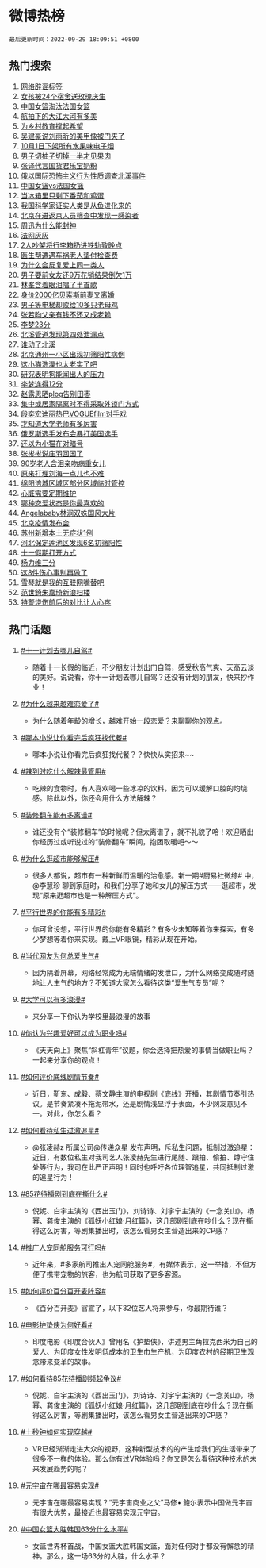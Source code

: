 # 微博热榜

`最后更新时间：2022-09-29 18:09:51 +0800`

## 热门搜索

1. [网络辟谣标签](https://m.weibo.cn/search?containerid=100103type%3D1%26t%3D10%26q%3D%23%E7%BD%91%E7%BB%9C%E8%BE%9F%E8%B0%A3%E6%A0%87%E7%AD%BE%23&stream_entry_id=51&isnewpage=1&extparam=seat%3D1%26cate%3D10103%26pos%3D0%26filter_type%3Drealtimehot%26c_type%3D51%26dgr%3D0%26display_time%3D1664446189%26pre_seqid%3D166444618906003009236&luicode=10000011&lfid=106003type%253D25%2526t%253D3%2526disable_hot%253D1%2526filter_type%253Drealtimehot)
1. [女孩被24个宿舍送玫瑰庆生](https://m.weibo.cn/search?containerid=100103type%3D1%26t%3D10%26q%3D%23%E5%A5%B3%E5%AD%A9%E8%A2%AB24%E4%B8%AA%E5%AE%BF%E8%88%8D%E9%80%81%E7%8E%AB%E7%91%B0%E5%BA%86%E7%94%9F%23&stream_entry_id=31&isnewpage=1&extparam=seat%3D1%26cate%3D0%26flag%3D2%26band_rank%3D1%26dgr%3D0%26lcate%3D5001%26pos%3D0%26q%3D%2523%25E5%25A5%25B3%25E5%25AD%25A9%25E8%25A2%25AB24%25E4%25B8%25AA%25E5%25AE%25BF%25E8%2588%258D%25E9%2580%2581%25E7%258E%25AB%25E7%2591%25B0%25E5%25BA%2586%25E7%2594%259F%2523%26filter_type%3Drealtimehot%26c_type%3D31%26realpos%3D1%26display_time%3D1664446189%26pre_seqid%3D166444618906003009236&luicode=10000011&lfid=106003type%253D25%2526t%253D3%2526disable_hot%253D1%2526filter_type%253Drealtimehot)
1. [中国女篮淘汰法国女篮](https://m.weibo.cn/search?containerid=100103type%3D1%26t%3D10%26q%3D%23%E4%B8%AD%E5%9B%BD%E5%A5%B3%E7%AF%AE%E6%B7%98%E6%B1%B0%E6%B3%95%E5%9B%BD%E5%A5%B3%E7%AF%AE%23&stream_entry_id=31&isnewpage=1&extparam=seat%3D1%26cate%3D0%26flag%3D1%26band_rank%3D2%26dgr%3D0%26lcate%3D5001%26pos%3D1%26q%3D%2523%25E4%25B8%25AD%25E5%259B%25BD%25E5%25A5%25B3%25E7%25AF%25AE%25E6%25B7%2598%25E6%25B1%25B0%25E6%25B3%2595%25E5%259B%25BD%25E5%25A5%25B3%25E7%25AF%25AE%2523%26filter_type%3Drealtimehot%26c_type%3D31%26realpos%3D2%26display_time%3D1664446189%26pre_seqid%3D166444618906003009236&luicode=10000011&lfid=106003type%253D25%2526t%253D3%2526disable_hot%253D1%2526filter_type%253Drealtimehot)
1. [航拍下的大江大河有多美](https://m.weibo.cn/search?containerid=100103type%3D1%26t%3D10%26q%3D%23%E8%88%AA%E6%8B%8D%E4%B8%8B%E7%9A%84%E5%A4%A7%E6%B1%9F%E5%A4%A7%E6%B2%B3%E6%9C%89%E5%A4%9A%E7%BE%8E%23&stream_entry_id=31&isnewpage=1&extparam=seat%3D1%26cate%3D0%26flag%3D0%26band_rank%3D3%26dgr%3D0%26lcate%3D5001%26pos%3D2%26q%3D%2523%25E8%2588%25AA%25E6%258B%258D%25E4%25B8%258B%25E7%259A%2584%25E5%25A4%25A7%25E6%25B1%259F%25E5%25A4%25A7%25E6%25B2%25B3%25E6%259C%2589%25E5%25A4%259A%25E7%25BE%258E%2523%26filter_type%3Drealtimehot%26c_type%3D31%26realpos%3D3%26display_time%3D1664446189%26pre_seqid%3D166444618906003009236&luicode=10000011&lfid=106003type%253D25%2526t%253D3%2526disable_hot%253D1%2526filter_type%253Drealtimehot)
1. [为乡村教育撑起希望](https://m.weibo.cn/search?containerid=100103type%3D1%26t%3D10%26q%3D%23%E4%B8%BA%E4%B9%A1%E6%9D%91%E6%95%99%E8%82%B2%E6%92%91%E8%B5%B7%E5%B8%8C%E6%9C%9B%23&stream_entry_id=31&isnewpage=1&extparam=seat%3D1%26cate%3D0%26band_rank%3D4%26topic_ad%3D6%26dgr%3D0%26lcate%3D5001%26adid%3D167316%26pos%3D3%26q%3D%2523%25E4%25B8%25BA%25E4%25B9%25A1%25E6%259D%2591%25E6%2595%2599%25E8%2582%25B2%25E6%2592%2591%25E8%25B5%25B7%25E5%25B8%258C%25E6%259C%259B%2523%26filter_type%3Drealtimehot%26c_type%3D31%26display_time%3D1664446189%26pre_seqid%3D166444618906003009236&luicode=10000011&lfid=106003type%253D25%2526t%253D3%2526disable_hot%253D1%2526filter_type%253Drealtimehot)
1. [吴建豪说刘雨昕的美甲像被门夹了](https://m.weibo.cn/search?containerid=100103type%3D1%26t%3D10%26q%3D%23%E5%90%B4%E5%BB%BA%E8%B1%AA%E8%AF%B4%E5%88%98%E9%9B%A8%E6%98%95%E7%9A%84%E7%BE%8E%E7%94%B2%E5%83%8F%E8%A2%AB%E9%97%A8%E5%A4%B9%E4%BA%86%23&stream_entry_id=31&isnewpage=1&extparam=seat%3D1%26cate%3D0%26flag%3D1%26band_rank%3D4%26dgr%3D0%26lcate%3D5001%26pos%3D4%26q%3D%2523%25E5%2590%25B4%25E5%25BB%25BA%25E8%25B1%25AA%25E8%25AF%25B4%25E5%2588%2598%25E9%259B%25A8%25E6%2598%2595%25E7%259A%2584%25E7%25BE%258E%25E7%2594%25B2%25E5%2583%258F%25E8%25A2%25AB%25E9%2597%25A8%25E5%25A4%25B9%25E4%25BA%2586%2523%26filter_type%3Drealtimehot%26c_type%3D31%26realpos%3D4%26display_time%3D1664446189%26pre_seqid%3D166444618906003009236&luicode=10000011&lfid=106003type%253D25%2526t%253D3%2526disable_hot%253D1%2526filter_type%253Drealtimehot)
1. [10月1日下架所有水果味电子烟](https://m.weibo.cn/search?containerid=100103type%3D1%26t%3D10%26q%3D%2310%E6%9C%881%E6%97%A5%E4%B8%8B%E6%9E%B6%E6%89%80%E6%9C%89%E6%B0%B4%E6%9E%9C%E5%91%B3%E7%94%B5%E5%AD%90%E7%83%9F%23&stream_entry_id=31&isnewpage=1&extparam=seat%3D1%26cate%3D0%26flag%3D2%26band_rank%3D5%26dgr%3D0%26lcate%3D5001%26pos%3D5%26q%3D%252310%25E6%259C%25881%25E6%2597%25A5%25E4%25B8%258B%25E6%259E%25B6%25E6%2589%2580%25E6%259C%2589%25E6%25B0%25B4%25E6%259E%259C%25E5%2591%25B3%25E7%2594%25B5%25E5%25AD%2590%25E7%2583%259F%2523%26filter_type%3Drealtimehot%26c_type%3D31%26realpos%3D5%26display_time%3D1664446189%26pre_seqid%3D166444618906003009236&luicode=10000011&lfid=106003type%253D25%2526t%253D3%2526disable_hot%253D1%2526filter_type%253Drealtimehot)
1. [男子切柚子切掉一半才见果肉](https://m.weibo.cn/search?containerid=100103type%3D1%26t%3D10%26q%3D%23%E7%94%B7%E5%AD%90%E5%88%87%E6%9F%9A%E5%AD%90%E5%88%87%E6%8E%89%E4%B8%80%E5%8D%8A%E6%89%8D%E8%A7%81%E6%9E%9C%E8%82%89%23&stream_entry_id=31&isnewpage=1&extparam=seat%3D1%26cate%3D0%26flag%3D1%26band_rank%3D6%26dgr%3D0%26lcate%3D5001%26pos%3D6%26q%3D%2523%25E7%2594%25B7%25E5%25AD%2590%25E5%2588%2587%25E6%259F%259A%25E5%25AD%2590%25E5%2588%2587%25E6%258E%2589%25E4%25B8%2580%25E5%258D%258A%25E6%2589%258D%25E8%25A7%2581%25E6%259E%259C%25E8%2582%2589%2523%26filter_type%3Drealtimehot%26c_type%3D31%26realpos%3D6%26display_time%3D1664446189%26pre_seqid%3D166444618906003009236&luicode=10000011&lfid=106003type%253D25%2526t%253D3%2526disable_hot%253D1%2526filter_type%253Drealtimehot)
1. [张译代言国货君乐宝奶粉](https://m.weibo.cn/search?containerid=100103type%3D1%26t%3D10%26q%3D%23%E5%BC%A0%E8%AF%91%E4%BB%A3%E8%A8%80%E5%9B%BD%E8%B4%A7%E5%90%9B%E4%B9%90%E5%AE%9D%E5%A5%B6%E7%B2%89%23&stream_entry_id=31&isnewpage=1&extparam=seat%3D1%26cate%3D0%26band_rank%3D7%26topic_ad%3D1%26dgr%3D0%26lcate%3D5001%26adid%3D166725%26pos%3D7%26q%3D%2523%25E5%25BC%25A0%25E8%25AF%2591%25E4%25BB%25A3%25E8%25A8%2580%25E5%259B%25BD%25E8%25B4%25A7%25E5%2590%259B%25E4%25B9%2590%25E5%25AE%259D%25E5%25A5%25B6%25E7%25B2%2589%2523%26filter_type%3Drealtimehot%26c_type%3D31%26display_time%3D1664446189%26pre_seqid%3D166444618906003009236&luicode=10000011&lfid=106003type%253D25%2526t%253D3%2526disable_hot%253D1%2526filter_type%253Drealtimehot)
1. [俄以国际恐怖主义行为性质调查北溪事件](https://m.weibo.cn/search?containerid=100103type%3D1%26t%3D10%26q%3D%23%E4%BF%84%E4%BB%A5%E5%9B%BD%E9%99%85%E6%81%90%E6%80%96%E4%B8%BB%E4%B9%89%E8%A1%8C%E4%B8%BA%E6%80%A7%E8%B4%A8%E8%B0%83%E6%9F%A5%E5%8C%97%E6%BA%AA%E4%BA%8B%E4%BB%B6%23&stream_entry_id=31&isnewpage=1&extparam=seat%3D1%26cate%3D0%26flag%3D1%26band_rank%3D7%26dgr%3D0%26lcate%3D5001%26pos%3D8%26q%3D%2523%25E4%25BF%2584%25E4%25BB%25A5%25E5%259B%25BD%25E9%2599%2585%25E6%2581%2590%25E6%2580%2596%25E4%25B8%25BB%25E4%25B9%2589%25E8%25A1%258C%25E4%25B8%25BA%25E6%2580%25A7%25E8%25B4%25A8%25E8%25B0%2583%25E6%259F%25A5%25E5%258C%2597%25E6%25BA%25AA%25E4%25BA%258B%25E4%25BB%25B6%2523%26filter_type%3Drealtimehot%26c_type%3D31%26realpos%3D7%26display_time%3D1664446189%26pre_seqid%3D166444618906003009236&luicode=10000011&lfid=106003type%253D25%2526t%253D3%2526disable_hot%253D1%2526filter_type%253Drealtimehot)
1. [中国女篮vs法国女篮](https://m.weibo.cn/search?containerid=100103type%3D1%26t%3D10%26q%3D%23%E4%B8%AD%E5%9B%BD%E5%A5%B3%E7%AF%AEvs%E6%B3%95%E5%9B%BD%E5%A5%B3%E7%AF%AE%23&stream_entry_id=31&isnewpage=1&extparam=seat%3D1%26cate%3D0%26flag%3D0%26band_rank%3D8%26dgr%3D0%26lcate%3D5001%26pos%3D9%26q%3D%2523%25E4%25B8%25AD%25E5%259B%25BD%25E5%25A5%25B3%25E7%25AF%25AEvs%25E6%25B3%2595%25E5%259B%25BD%25E5%25A5%25B3%25E7%25AF%25AE%2523%26filter_type%3Drealtimehot%26c_type%3D31%26realpos%3D8%26display_time%3D1664446189%26pre_seqid%3D166444618906003009236&luicode=10000011&lfid=106003type%253D25%2526t%253D3%2526disable_hot%253D1%2526filter_type%253Drealtimehot)
1. [当冰箱里只剩下番茄和鸡蛋](https://m.weibo.cn/search?containerid=100103type%3D1%26t%3D10%26q%3D%23%E5%BD%93%E5%86%B0%E7%AE%B1%E9%87%8C%E5%8F%AA%E5%89%A9%E4%B8%8B%E7%95%AA%E8%8C%84%E5%92%8C%E9%B8%A1%E8%9B%8B%23&stream_entry_id=31&isnewpage=1&extparam=seat%3D1%26cate%3D0%26flag%3D1%26band_rank%3D9%26dgr%3D0%26lcate%3D5001%26pos%3D10%26q%3D%2523%25E5%25BD%2593%25E5%2586%25B0%25E7%25AE%25B1%25E9%2587%258C%25E5%258F%25AA%25E5%2589%25A9%25E4%25B8%258B%25E7%2595%25AA%25E8%258C%2584%25E5%2592%258C%25E9%25B8%25A1%25E8%259B%258B%2523%26filter_type%3Drealtimehot%26c_type%3D31%26realpos%3D9%26display_time%3D1664446189%26pre_seqid%3D166444618906003009236&luicode=10000011&lfid=106003type%253D25%2526t%253D3%2526disable_hot%253D1%2526filter_type%253Drealtimehot)
1. [我国科学家证实人类是从鱼进化来的](https://m.weibo.cn/search?containerid=100103type%3D1%26t%3D10%26q%3D%23%E6%88%91%E5%9B%BD%E7%A7%91%E5%AD%A6%E5%AE%B6%E8%AF%81%E5%AE%9E%E4%BA%BA%E7%B1%BB%E6%98%AF%E4%BB%8E%E9%B1%BC%E8%BF%9B%E5%8C%96%E6%9D%A5%E7%9A%84%23&stream_entry_id=31&isnewpage=1&extparam=seat%3D1%26cate%3D0%26flag%3D16%26band_rank%3D10%26dgr%3D0%26lcate%3D5001%26pos%3D11%26q%3D%2523%25E6%2588%2591%25E5%259B%25BD%25E7%25A7%2591%25E5%25AD%25A6%25E5%25AE%25B6%25E8%25AF%2581%25E5%25AE%259E%25E4%25BA%25BA%25E7%25B1%25BB%25E6%2598%25AF%25E4%25BB%258E%25E9%25B1%25BC%25E8%25BF%259B%25E5%258C%2596%25E6%259D%25A5%25E7%259A%2584%2523%26filter_type%3Drealtimehot%26c_type%3D31%26realpos%3D10%26display_time%3D1664446189%26pre_seqid%3D166444618906003009236&luicode=10000011&lfid=106003type%253D25%2526t%253D3%2526disable_hot%253D1%2526filter_type%253Drealtimehot)
1. [北京在进返京人员筛查中发现一感染者](https://m.weibo.cn/search?containerid=100103type%3D1%26t%3D10%26q%3D%23%E5%8C%97%E4%BA%AC%E5%9C%A8%E8%BF%9B%E8%BF%94%E4%BA%AC%E4%BA%BA%E5%91%98%E7%AD%9B%E6%9F%A5%E4%B8%AD%E5%8F%91%E7%8E%B0%E4%B8%80%E6%84%9F%E6%9F%93%E8%80%85%23&stream_entry_id=31&isnewpage=1&extparam=seat%3D1%26cate%3D0%26flag%3D1%26band_rank%3D11%26dgr%3D0%26lcate%3D5001%26pos%3D12%26q%3D%2523%25E5%258C%2597%25E4%25BA%25AC%25E5%259C%25A8%25E8%25BF%259B%25E8%25BF%2594%25E4%25BA%25AC%25E4%25BA%25BA%25E5%2591%2598%25E7%25AD%259B%25E6%259F%25A5%25E4%25B8%25AD%25E5%258F%2591%25E7%258E%25B0%25E4%25B8%2580%25E6%2584%259F%25E6%259F%2593%25E8%2580%2585%2523%26filter_type%3Drealtimehot%26c_type%3D31%26realpos%3D11%26display_time%3D1664446189%26pre_seqid%3D166444618906003009236&luicode=10000011&lfid=106003type%253D25%2526t%253D3%2526disable_hot%253D1%2526filter_type%253Drealtimehot)
1. [周迅为什么能封神](https://m.weibo.cn/search?containerid=100103type%3D1%26t%3D10%26q%3D%23%E5%91%A8%E8%BF%85%E4%B8%BA%E4%BB%80%E4%B9%88%E8%83%BD%E5%B0%81%E7%A5%9E%23&stream_entry_id=31&isnewpage=1&extparam=seat%3D1%26cate%3D0%26flag%3D0%26band_rank%3D12%26dgr%3D0%26lcate%3D5001%26pos%3D13%26q%3D%2523%25E5%2591%25A8%25E8%25BF%2585%25E4%25B8%25BA%25E4%25BB%2580%25E4%25B9%2588%25E8%2583%25BD%25E5%25B0%2581%25E7%25A5%259E%2523%26filter_type%3Drealtimehot%26c_type%3D31%26realpos%3D12%26display_time%3D1664446189%26pre_seqid%3D166444618906003009236&luicode=10000011&lfid=106003type%253D25%2526t%253D3%2526disable_hot%253D1%2526filter_type%253Drealtimehot)
1. [法网灰灰](https://m.weibo.cn/search?containerid=100103type%3D1%26t%3D10%26q%3D%23%E6%B3%95%E7%BD%91%E7%81%B0%E7%81%B0%23&stream_entry_id=31&isnewpage=1&extparam=seat%3D1%26cate%3D0%26flag%3D1%26band_rank%3D13%26dgr%3D0%26lcate%3D5001%26pos%3D14%26q%3D%2523%25E6%25B3%2595%25E7%25BD%2591%25E7%2581%25B0%25E7%2581%25B0%2523%26filter_type%3Drealtimehot%26c_type%3D31%26realpos%3D13%26display_time%3D1664446189%26pre_seqid%3D166444618906003009236&luicode=10000011&lfid=106003type%253D25%2526t%253D3%2526disable_hot%253D1%2526filter_type%253Drealtimehot)
1. [2人吵架将行李箱扔进铁轨致晚点](https://m.weibo.cn/search?containerid=100103type%3D1%26t%3D10%26q%3D%232%E4%BA%BA%E5%90%B5%E6%9E%B6%E5%B0%86%E8%A1%8C%E6%9D%8E%E7%AE%B1%E6%89%94%E8%BF%9B%E9%93%81%E8%BD%A8%E8%87%B4%E6%99%9A%E7%82%B9%23&stream_entry_id=31&isnewpage=1&extparam=seat%3D1%26cate%3D0%26flag%3D1%26band_rank%3D14%26dgr%3D0%26lcate%3D5001%26pos%3D15%26q%3D%25232%25E4%25BA%25BA%25E5%2590%25B5%25E6%259E%25B6%25E5%25B0%2586%25E8%25A1%258C%25E6%259D%258E%25E7%25AE%25B1%25E6%2589%2594%25E8%25BF%259B%25E9%2593%2581%25E8%25BD%25A8%25E8%2587%25B4%25E6%2599%259A%25E7%2582%25B9%2523%26filter_type%3Drealtimehot%26c_type%3D31%26realpos%3D14%26display_time%3D1664446189%26pre_seqid%3D166444618906003009236&luicode=10000011&lfid=106003type%253D25%2526t%253D3%2526disable_hot%253D1%2526filter_type%253Drealtimehot)
1. [医生帮遭遇车祸老人垫付检查费](https://m.weibo.cn/search?containerid=100103type%3D1%26t%3D10%26q%3D%23%E5%8C%BB%E7%94%9F%E5%B8%AE%E9%81%AD%E9%81%87%E8%BD%A6%E7%A5%B8%E8%80%81%E4%BA%BA%E5%9E%AB%E4%BB%98%E6%A3%80%E6%9F%A5%E8%B4%B9%23&stream_entry_id=31&isnewpage=1&extparam=seat%3D1%26cate%3D0%26flag%3D0%26band_rank%3D15%26dgr%3D0%26lcate%3D5001%26adid%3D167449%26pos%3D16%26q%3D%2523%25E5%258C%25BB%25E7%2594%259F%25E5%25B8%25AE%25E9%2581%25AD%25E9%2581%2587%25E8%25BD%25A6%25E7%25A5%25B8%25E8%2580%2581%25E4%25BA%25BA%25E5%259E%25AB%25E4%25BB%2598%25E6%25A3%2580%25E6%259F%25A5%25E8%25B4%25B9%2523%26filter_type%3Drealtimehot%26c_type%3D31%26realpos%3D15%26display_time%3D1664446189%26pre_seqid%3D166444618906003009236&luicode=10000011&lfid=106003type%253D25%2526t%253D3%2526disable_hot%253D1%2526filter_type%253Drealtimehot)
1. [为什么会反复爱上同一类人](https://m.weibo.cn/search?containerid=100103type%3D1%26t%3D10%26q%3D%23%E4%B8%BA%E4%BB%80%E4%B9%88%E4%BC%9A%E5%8F%8D%E5%A4%8D%E7%88%B1%E4%B8%8A%E5%90%8C%E4%B8%80%E7%B1%BB%E4%BA%BA%23&stream_entry_id=31&isnewpage=1&extparam=seat%3D1%26cate%3D0%26flag%3D1%26band_rank%3D16%26dgr%3D0%26lcate%3D5001%26pos%3D17%26q%3D%2523%25E4%25B8%25BA%25E4%25BB%2580%25E4%25B9%2588%25E4%25BC%259A%25E5%258F%258D%25E5%25A4%258D%25E7%2588%25B1%25E4%25B8%258A%25E5%2590%258C%25E4%25B8%2580%25E7%25B1%25BB%25E4%25BA%25BA%2523%26filter_type%3Drealtimehot%26c_type%3D31%26realpos%3D16%26display_time%3D1664446189%26pre_seqid%3D166444618906003009236&luicode=10000011&lfid=106003type%253D25%2526t%253D3%2526disable_hot%253D1%2526filter_type%253Drealtimehot)
1. [男子要前女友还9万花销结果倒欠1万](https://m.weibo.cn/search?containerid=100103type%3D1%26t%3D10%26q%3D%23%E7%94%B7%E5%AD%90%E8%A6%81%E5%89%8D%E5%A5%B3%E5%8F%8B%E8%BF%989%E4%B8%87%E8%8A%B1%E9%94%80%E7%BB%93%E6%9E%9C%E5%80%92%E6%AC%A01%E4%B8%87%23&stream_entry_id=31&isnewpage=1&extparam=seat%3D1%26cate%3D0%26flag%3D0%26band_rank%3D17%26dgr%3D0%26lcate%3D5001%26pos%3D18%26q%3D%2523%25E7%2594%25B7%25E5%25AD%2590%25E8%25A6%2581%25E5%2589%258D%25E5%25A5%25B3%25E5%258F%258B%25E8%25BF%25989%25E4%25B8%2587%25E8%258A%25B1%25E9%2594%2580%25E7%25BB%2593%25E6%259E%259C%25E5%2580%2592%25E6%25AC%25A01%25E4%25B8%2587%2523%26filter_type%3Drealtimehot%26c_type%3D31%26realpos%3D17%26display_time%3D1664446189%26pre_seqid%3D166444618906003009236&luicode=10000011&lfid=106003type%253D25%2526t%253D3%2526disable_hot%253D1%2526filter_type%253Drealtimehot)
1. [林峯含着眼泪唱了半首歌](https://m.weibo.cn/search?containerid=100103type%3D1%26t%3D10%26q%3D%23%E6%9E%97%E5%B3%AF%E5%90%AB%E7%9D%80%E7%9C%BC%E6%B3%AA%E5%94%B1%E4%BA%86%E5%8D%8A%E9%A6%96%E6%AD%8C%23&stream_entry_id=31&isnewpage=1&extparam=seat%3D1%26cate%3D0%26flag%3D0%26band_rank%3D18%26dgr%3D0%26lcate%3D5001%26pos%3D19%26q%3D%2523%25E6%259E%2597%25E5%25B3%25AF%25E5%2590%25AB%25E7%259D%2580%25E7%259C%25BC%25E6%25B3%25AA%25E5%2594%25B1%25E4%25BA%2586%25E5%258D%258A%25E9%25A6%2596%25E6%25AD%258C%2523%26filter_type%3Drealtimehot%26c_type%3D31%26realpos%3D18%26display_time%3D1664446189%26pre_seqid%3D166444618906003009236&luicode=10000011&lfid=106003type%253D25%2526t%253D3%2526disable_hot%253D1%2526filter_type%253Drealtimehot)
1. [身价2000亿贝索斯前妻又离婚](https://m.weibo.cn/search?containerid=100103type%3D1%26t%3D10%26q%3D%23%E8%BA%AB%E4%BB%B72000%E4%BA%BF%E8%B4%9D%E7%B4%A2%E6%96%AF%E5%89%8D%E5%A6%BB%E5%8F%88%E7%A6%BB%E5%A9%9A%23&stream_entry_id=31&isnewpage=1&extparam=seat%3D1%26cate%3D0%26flag%3D0%26band_rank%3D19%26dgr%3D0%26lcate%3D5001%26pos%3D20%26q%3D%2523%25E8%25BA%25AB%25E4%25BB%25B72000%25E4%25BA%25BF%25E8%25B4%259D%25E7%25B4%25A2%25E6%2596%25AF%25E5%2589%258D%25E5%25A6%25BB%25E5%258F%2588%25E7%25A6%25BB%25E5%25A9%259A%2523%26filter_type%3Drealtimehot%26c_type%3D31%26realpos%3D19%26display_time%3D1664446189%26pre_seqid%3D166444618906003009236&luicode=10000011&lfid=106003type%253D25%2526t%253D3%2526disable_hot%253D1%2526filter_type%253Drealtimehot)
1. [男子等电梯却败给10多只老母鸡](https://m.weibo.cn/search?containerid=100103type%3D1%26t%3D10%26q%3D%23%E7%94%B7%E5%AD%90%E7%AD%89%E7%94%B5%E6%A2%AF%E5%8D%B4%E8%B4%A5%E7%BB%9910%E5%A4%9A%E5%8F%AA%E8%80%81%E6%AF%8D%E9%B8%A1%23&stream_entry_id=31&isnewpage=1&extparam=seat%3D1%26cate%3D0%26flag%3D1%26band_rank%3D20%26dgr%3D0%26lcate%3D5001%26pos%3D21%26q%3D%2523%25E7%2594%25B7%25E5%25AD%2590%25E7%25AD%2589%25E7%2594%25B5%25E6%25A2%25AF%25E5%258D%25B4%25E8%25B4%25A5%25E7%25BB%259910%25E5%25A4%259A%25E5%258F%25AA%25E8%2580%2581%25E6%25AF%258D%25E9%25B8%25A1%2523%26filter_type%3Drealtimehot%26c_type%3D31%26realpos%3D20%26display_time%3D1664446189%26pre_seqid%3D166444618906003009236&luicode=10000011&lfid=106003type%253D25%2526t%253D3%2526disable_hot%253D1%2526filter_type%253Drealtimehot)
1. [张若昀父亲有钱不还又成老赖](https://m.weibo.cn/search?containerid=100103type%3D1%26t%3D10%26q%3D%23%E5%BC%A0%E8%8B%A5%E6%98%80%E7%88%B6%E4%BA%B2%E6%9C%89%E9%92%B1%E4%B8%8D%E8%BF%98%E5%8F%88%E6%88%90%E8%80%81%E8%B5%96%23&stream_entry_id=31&isnewpage=1&extparam=seat%3D1%26cate%3D0%26flag%3D1%26band_rank%3D21%26dgr%3D0%26lcate%3D5001%26pos%3D22%26q%3D%2523%25E5%25BC%25A0%25E8%258B%25A5%25E6%2598%2580%25E7%2588%25B6%25E4%25BA%25B2%25E6%259C%2589%25E9%2592%25B1%25E4%25B8%258D%25E8%25BF%2598%25E5%258F%2588%25E6%2588%2590%25E8%2580%2581%25E8%25B5%2596%2523%26filter_type%3Drealtimehot%26c_type%3D31%26realpos%3D21%26display_time%3D1664446189%26pre_seqid%3D166444618906003009236&luicode=10000011&lfid=106003type%253D25%2526t%253D3%2526disable_hot%253D1%2526filter_type%253Drealtimehot)
1. [李梦23分](https://m.weibo.cn/search?containerid=100103type%3D1%26t%3D10%26q%3D%23%E6%9D%8E%E6%A2%A623%E5%88%86%23&stream_entry_id=31&isnewpage=1&extparam=seat%3D1%26cate%3D0%26flag%3D1%26band_rank%3D22%26dgr%3D0%26lcate%3D5001%26pos%3D23%26q%3D%2523%25E6%259D%258E%25E6%25A2%25A623%25E5%2588%2586%2523%26filter_type%3Drealtimehot%26c_type%3D31%26realpos%3D22%26display_time%3D1664446189%26pre_seqid%3D166444618906003009236&luicode=10000011&lfid=106003type%253D25%2526t%253D3%2526disable_hot%253D1%2526filter_type%253Drealtimehot)
1. [北溪管道发现第四处泄漏点](https://m.weibo.cn/search?containerid=100103type%3D1%26t%3D10%26q%3D%23%E5%8C%97%E6%BA%AA%E7%AE%A1%E9%81%93%E5%8F%91%E7%8E%B0%E7%AC%AC%E5%9B%9B%E5%A4%84%E6%B3%84%E6%BC%8F%E7%82%B9%23&stream_entry_id=31&isnewpage=1&extparam=seat%3D1%26cate%3D0%26flag%3D0%26band_rank%3D23%26dgr%3D0%26lcate%3D5001%26pos%3D24%26q%3D%2523%25E5%258C%2597%25E6%25BA%25AA%25E7%25AE%25A1%25E9%2581%2593%25E5%258F%2591%25E7%258E%25B0%25E7%25AC%25AC%25E5%259B%259B%25E5%25A4%2584%25E6%25B3%2584%25E6%25BC%258F%25E7%2582%25B9%2523%26filter_type%3Drealtimehot%26c_type%3D31%26realpos%3D23%26display_time%3D1664446189%26pre_seqid%3D166444618906003009236&luicode=10000011&lfid=106003type%253D25%2526t%253D3%2526disable_hot%253D1%2526filter_type%253Drealtimehot)
1. [谁动了北溪](https://m.weibo.cn/search?containerid=100103type%3D1%26t%3D10%26q%3D%23%E8%B0%81%E5%8A%A8%E4%BA%86%E5%8C%97%E6%BA%AA%23&stream_entry_id=31&isnewpage=1&extparam=seat%3D1%26cate%3D0%26flag%3D0%26band_rank%3D24%26dgr%3D0%26lcate%3D5001%26pos%3D25%26q%3D%2523%25E8%25B0%2581%25E5%258A%25A8%25E4%25BA%2586%25E5%258C%2597%25E6%25BA%25AA%2523%26filter_type%3Drealtimehot%26c_type%3D31%26realpos%3D24%26display_time%3D1664446189%26pre_seqid%3D166444618906003009236&luicode=10000011&lfid=106003type%253D25%2526t%253D3%2526disable_hot%253D1%2526filter_type%253Drealtimehot)
1. [北京通州一小区出现初筛阳性病例](https://m.weibo.cn/search?containerid=100103type%3D1%26t%3D10%26q%3D%23%E5%8C%97%E4%BA%AC%E9%80%9A%E5%B7%9E%E4%B8%80%E5%B0%8F%E5%8C%BA%E5%87%BA%E7%8E%B0%E5%88%9D%E7%AD%9B%E9%98%B3%E6%80%A7%E7%97%85%E4%BE%8B%23&stream_entry_id=31&isnewpage=1&extparam=seat%3D1%26cate%3D0%26flag%3D0%26band_rank%3D25%26dgr%3D0%26lcate%3D5001%26pos%3D26%26q%3D%2523%25E5%258C%2597%25E4%25BA%25AC%25E9%2580%259A%25E5%25B7%259E%25E4%25B8%2580%25E5%25B0%258F%25E5%258C%25BA%25E5%2587%25BA%25E7%258E%25B0%25E5%2588%259D%25E7%25AD%259B%25E9%2598%25B3%25E6%2580%25A7%25E7%2597%2585%25E4%25BE%258B%2523%26filter_type%3Drealtimehot%26c_type%3D31%26realpos%3D25%26display_time%3D1664446189%26pre_seqid%3D166444618906003009236&luicode=10000011&lfid=106003type%253D25%2526t%253D3%2526disable_hot%253D1%2526filter_type%253Drealtimehot)
1. [这小猫洗澡也太老实了吧](https://m.weibo.cn/search?containerid=100103type%3D1%26t%3D10%26q%3D%23%E8%BF%99%E5%B0%8F%E7%8C%AB%E6%B4%97%E6%BE%A1%E4%B9%9F%E5%A4%AA%E8%80%81%E5%AE%9E%E4%BA%86%E5%90%A7%23&stream_entry_id=31&isnewpage=1&extparam=seat%3D1%26cate%3D0%26flag%3D1%26band_rank%3D26%26dgr%3D0%26lcate%3D5001%26pos%3D27%26q%3D%2523%25E8%25BF%2599%25E5%25B0%258F%25E7%258C%25AB%25E6%25B4%2597%25E6%25BE%25A1%25E4%25B9%259F%25E5%25A4%25AA%25E8%2580%2581%25E5%25AE%259E%25E4%25BA%2586%25E5%2590%25A7%2523%26filter_type%3Drealtimehot%26c_type%3D31%26realpos%3D26%26display_time%3D1664446189%26pre_seqid%3D166444618906003009236&luicode=10000011&lfid=106003type%253D25%2526t%253D3%2526disable_hot%253D1%2526filter_type%253Drealtimehot)
1. [研究表明狗能闻出人的压力](https://m.weibo.cn/search?containerid=100103type%3D1%26t%3D10%26q%3D%23%E7%A0%94%E7%A9%B6%E8%A1%A8%E6%98%8E%E7%8B%97%E8%83%BD%E9%97%BB%E5%87%BA%E4%BA%BA%E7%9A%84%E5%8E%8B%E5%8A%9B%23&stream_entry_id=31&isnewpage=1&extparam=seat%3D1%26cate%3D0%26flag%3D0%26band_rank%3D27%26dgr%3D0%26lcate%3D5001%26pos%3D28%26q%3D%2523%25E7%25A0%2594%25E7%25A9%25B6%25E8%25A1%25A8%25E6%2598%258E%25E7%258B%2597%25E8%2583%25BD%25E9%2597%25BB%25E5%2587%25BA%25E4%25BA%25BA%25E7%259A%2584%25E5%258E%258B%25E5%258A%259B%2523%26filter_type%3Drealtimehot%26c_type%3D31%26realpos%3D27%26display_time%3D1664446189%26pre_seqid%3D166444618906003009236&luicode=10000011&lfid=106003type%253D25%2526t%253D3%2526disable_hot%253D1%2526filter_type%253Drealtimehot)
1. [李梦连得12分](https://m.weibo.cn/search?containerid=100103type%3D1%26t%3D10%26q%3D%23%E6%9D%8E%E6%A2%A6%E8%BF%9E%E5%BE%9712%E5%88%86%23&stream_entry_id=31&isnewpage=1&extparam=seat%3D1%26cate%3D0%26flag%3D1%26band_rank%3D28%26dgr%3D0%26lcate%3D5001%26pos%3D29%26q%3D%2523%25E6%259D%258E%25E6%25A2%25A6%25E8%25BF%259E%25E5%25BE%259712%25E5%2588%2586%2523%26filter_type%3Drealtimehot%26c_type%3D31%26realpos%3D28%26display_time%3D1664446189%26pre_seqid%3D166444618906003009236&luicode=10000011&lfid=106003type%253D25%2526t%253D3%2526disable_hot%253D1%2526filter_type%253Drealtimehot)
1. [赵露思晒plog告别田枣](https://m.weibo.cn/search?containerid=100103type%3D1%26t%3D10%26q%3D%23%E8%B5%B5%E9%9C%B2%E6%80%9D%E6%99%92plog%E5%91%8A%E5%88%AB%E7%94%B0%E6%9E%A3%23&stream_entry_id=31&isnewpage=1&extparam=seat%3D1%26cate%3D0%26flag%3D0%26band_rank%3D29%26dgr%3D0%26lcate%3D5001%26pos%3D30%26q%3D%2523%25E8%25B5%25B5%25E9%259C%25B2%25E6%2580%259D%25E6%2599%2592plog%25E5%2591%258A%25E5%2588%25AB%25E7%2594%25B0%25E6%259E%25A3%2523%26filter_type%3Drealtimehot%26c_type%3D31%26realpos%3D29%26display_time%3D1664446189%26pre_seqid%3D166444618906003009236&luicode=10000011&lfid=106003type%253D25%2526t%253D3%2526disable_hot%253D1%2526filter_type%253Drealtimehot)
1. [集中或居家隔离时不得采取外锁门方式](https://m.weibo.cn/search?containerid=100103type%3D1%26t%3D10%26q%3D%23%E9%9B%86%E4%B8%AD%E6%88%96%E5%B1%85%E5%AE%B6%E9%9A%94%E7%A6%BB%E6%97%B6%E4%B8%8D%E5%BE%97%E9%87%87%E5%8F%96%E5%A4%96%E9%94%81%E9%97%A8%E6%96%B9%E5%BC%8F%23&stream_entry_id=31&isnewpage=1&extparam=seat%3D1%26cate%3D0%26flag%3D1%26band_rank%3D30%26dgr%3D0%26lcate%3D5001%26pos%3D31%26q%3D%2523%25E9%259B%2586%25E4%25B8%25AD%25E6%2588%2596%25E5%25B1%2585%25E5%25AE%25B6%25E9%259A%2594%25E7%25A6%25BB%25E6%2597%25B6%25E4%25B8%258D%25E5%25BE%2597%25E9%2587%2587%25E5%258F%2596%25E5%25A4%2596%25E9%2594%2581%25E9%2597%25A8%25E6%2596%25B9%25E5%25BC%258F%2523%26filter_type%3Drealtimehot%26c_type%3D31%26realpos%3D30%26display_time%3D1664446189%26pre_seqid%3D166444618906003009236&luicode=10000011&lfid=106003type%253D25%2526t%253D3%2526disable_hot%253D1%2526filter_type%253Drealtimehot)
1. [段奕宏迪丽热巴VOGUEfilm对手戏](https://m.weibo.cn/search?containerid=100103type%3D1%26t%3D10%26q%3D%23%E6%AE%B5%E5%A5%95%E5%AE%8F%E8%BF%AA%E4%B8%BD%E7%83%AD%E5%B7%B4VOGUEfilm%E5%AF%B9%E6%89%8B%E6%88%8F%23&stream_entry_id=31&isnewpage=1&extparam=seat%3D1%26cate%3D0%26flag%3D0%26band_rank%3D31%26dgr%3D0%26lcate%3D5001%26pos%3D32%26q%3D%2523%25E6%25AE%25B5%25E5%25A5%2595%25E5%25AE%258F%25E8%25BF%25AA%25E4%25B8%25BD%25E7%2583%25AD%25E5%25B7%25B4VOGUEfilm%25E5%25AF%25B9%25E6%2589%258B%25E6%2588%258F%2523%26filter_type%3Drealtimehot%26c_type%3D31%26realpos%3D31%26display_time%3D1664446189%26pre_seqid%3D166444618906003009236&luicode=10000011&lfid=106003type%253D25%2526t%253D3%2526disable_hot%253D1%2526filter_type%253Drealtimehot)
1. [才知道大学老师有多厉害](https://m.weibo.cn/search?containerid=100103type%3D1%26t%3D10%26q%3D%23%E6%89%8D%E7%9F%A5%E9%81%93%E5%A4%A7%E5%AD%A6%E8%80%81%E5%B8%88%E6%9C%89%E5%A4%9A%E5%8E%89%E5%AE%B3%23&stream_entry_id=31&isnewpage=1&extparam=seat%3D1%26cate%3D0%26flag%3D0%26band_rank%3D32%26dgr%3D0%26lcate%3D5001%26pos%3D33%26q%3D%2523%25E6%2589%258D%25E7%259F%25A5%25E9%2581%2593%25E5%25A4%25A7%25E5%25AD%25A6%25E8%2580%2581%25E5%25B8%2588%25E6%259C%2589%25E5%25A4%259A%25E5%258E%2589%25E5%25AE%25B3%2523%26filter_type%3Drealtimehot%26c_type%3D31%26realpos%3D32%26display_time%3D1664446189%26pre_seqid%3D166444618906003009236&luicode=10000011&lfid=106003type%253D25%2526t%253D3%2526disable_hot%253D1%2526filter_type%253Drealtimehot)
1. [俄罗斯选手发布会暴打美国选手](https://m.weibo.cn/search?containerid=100103type%3D1%26t%3D10%26q%3D%23%E4%BF%84%E7%BD%97%E6%96%AF%E9%80%89%E6%89%8B%E5%8F%91%E5%B8%83%E4%BC%9A%E6%9A%B4%E6%89%93%E7%BE%8E%E5%9B%BD%E9%80%89%E6%89%8B%23&stream_entry_id=31&isnewpage=1&extparam=seat%3D1%26cate%3D0%26flag%3D0%26band_rank%3D33%26dgr%3D0%26lcate%3D5001%26pos%3D34%26q%3D%2523%25E4%25BF%2584%25E7%25BD%2597%25E6%2596%25AF%25E9%2580%2589%25E6%2589%258B%25E5%258F%2591%25E5%25B8%2583%25E4%25BC%259A%25E6%259A%25B4%25E6%2589%2593%25E7%25BE%258E%25E5%259B%25BD%25E9%2580%2589%25E6%2589%258B%2523%26filter_type%3Drealtimehot%26c_type%3D31%26realpos%3D33%26display_time%3D1664446189%26pre_seqid%3D166444618906003009236&luicode=10000011&lfid=106003type%253D25%2526t%253D3%2526disable_hot%253D1%2526filter_type%253Drealtimehot)
1. [还以为小猫在对暗号](https://m.weibo.cn/search?containerid=100103type%3D1%26t%3D10%26q%3D%23%E8%BF%98%E4%BB%A5%E4%B8%BA%E5%B0%8F%E7%8C%AB%E5%9C%A8%E5%AF%B9%E6%9A%97%E5%8F%B7%23&stream_entry_id=31&isnewpage=1&extparam=seat%3D1%26cate%3D0%26flag%3D0%26band_rank%3D34%26dgr%3D0%26lcate%3D5001%26pos%3D35%26q%3D%2523%25E8%25BF%2598%25E4%25BB%25A5%25E4%25B8%25BA%25E5%25B0%258F%25E7%258C%25AB%25E5%259C%25A8%25E5%25AF%25B9%25E6%259A%2597%25E5%258F%25B7%2523%26filter_type%3Drealtimehot%26c_type%3D31%26realpos%3D34%26display_time%3D1664446189%26pre_seqid%3D166444618906003009236&luicode=10000011&lfid=106003type%253D25%2526t%253D3%2526disable_hot%253D1%2526filter_type%253Drealtimehot)
1. [张彬彬说庄羽回国了](https://m.weibo.cn/search?containerid=100103type%3D1%26t%3D10%26q%3D%23%E5%BC%A0%E5%BD%AC%E5%BD%AC%E8%AF%B4%E5%BA%84%E7%BE%BD%E5%9B%9E%E5%9B%BD%E4%BA%86%23&stream_entry_id=31&isnewpage=1&extparam=seat%3D1%26cate%3D0%26flag%3D1%26band_rank%3D35%26dgr%3D0%26lcate%3D5001%26pos%3D36%26q%3D%2523%25E5%25BC%25A0%25E5%25BD%25AC%25E5%25BD%25AC%25E8%25AF%25B4%25E5%25BA%2584%25E7%25BE%25BD%25E5%259B%259E%25E5%259B%25BD%25E4%25BA%2586%2523%26filter_type%3Drealtimehot%26c_type%3D31%26realpos%3D35%26display_time%3D1664446189%26pre_seqid%3D166444618906003009236&luicode=10000011&lfid=106003type%253D25%2526t%253D3%2526disable_hot%253D1%2526filter_type%253Drealtimehot)
1. [90岁老人含泪亲吻病重女儿](https://m.weibo.cn/search?containerid=100103type%3D1%26t%3D10%26q%3D%2390%E5%B2%81%E8%80%81%E4%BA%BA%E5%90%AB%E6%B3%AA%E4%BA%B2%E5%90%BB%E7%97%85%E9%87%8D%E5%A5%B3%E5%84%BF%23&stream_entry_id=31&isnewpage=1&extparam=seat%3D1%26cate%3D0%26flag%3D0%26band_rank%3D36%26dgr%3D0%26lcate%3D5001%26pos%3D37%26q%3D%252390%25E5%25B2%2581%25E8%2580%2581%25E4%25BA%25BA%25E5%2590%25AB%25E6%25B3%25AA%25E4%25BA%25B2%25E5%2590%25BB%25E7%2597%2585%25E9%2587%258D%25E5%25A5%25B3%25E5%2584%25BF%2523%26filter_type%3Drealtimehot%26c_type%3D31%26realpos%3D36%26display_time%3D1664446189%26pre_seqid%3D166444618906003009236&luicode=10000011&lfid=106003type%253D25%2526t%253D3%2526disable_hot%253D1%2526filter_type%253Drealtimehot)
1. [原来打理刘海一点儿也不难](https://m.weibo.cn/search?containerid=100103type%3D1%26t%3D10%26q%3D%23%E5%8E%9F%E6%9D%A5%E6%89%93%E7%90%86%E5%88%98%E6%B5%B7%E4%B8%80%E7%82%B9%E5%84%BF%E4%B9%9F%E4%B8%8D%E9%9A%BE%23&stream_entry_id=31&isnewpage=1&extparam=seat%3D1%26cate%3D0%26flag%3D1%26band_rank%3D37%26dgr%3D0%26lcate%3D5001%26pos%3D38%26q%3D%2523%25E5%258E%259F%25E6%259D%25A5%25E6%2589%2593%25E7%2590%2586%25E5%2588%2598%25E6%25B5%25B7%25E4%25B8%2580%25E7%2582%25B9%25E5%2584%25BF%25E4%25B9%259F%25E4%25B8%258D%25E9%259A%25BE%2523%26filter_type%3Drealtimehot%26c_type%3D31%26realpos%3D37%26display_time%3D1664446189%26pre_seqid%3D166444618906003009236&luicode=10000011&lfid=106003type%253D25%2526t%253D3%2526disable_hot%253D1%2526filter_type%253Drealtimehot)
1. [绵阳涪城区城区部分区域临时管控](https://m.weibo.cn/search?containerid=100103type%3D1%26t%3D10%26q%3D%E7%BB%B5%E9%98%B3%E6%B6%AA%E5%9F%8E%E5%8C%BA%E5%9F%8E%E5%8C%BA%E9%83%A8%E5%88%86%E5%8C%BA%E5%9F%9F%E4%B8%B4%E6%97%B6%E7%AE%A1%E6%8E%A7&stream_entry_id=31&isnewpage=1&extparam=seat%3D1%26cate%3D0%26flag%3D0%26band_rank%3D38%26dgr%3D0%26lcate%3D5001%26pos%3D39%26q%3D%25E7%25BB%25B5%25E9%2598%25B3%25E6%25B6%25AA%25E5%259F%258E%25E5%258C%25BA%25E5%259F%258E%25E5%258C%25BA%25E9%2583%25A8%25E5%2588%2586%25E5%258C%25BA%25E5%259F%259F%25E4%25B8%25B4%25E6%2597%25B6%25E7%25AE%25A1%25E6%258E%25A7%26filter_type%3Drealtimehot%26c_type%3D31%26realpos%3D38%26display_time%3D1664446189%26pre_seqid%3D166444618906003009236&luicode=10000011&lfid=106003type%253D25%2526t%253D3%2526disable_hot%253D1%2526filter_type%253Drealtimehot)
1. [心脏需要定期维护](https://m.weibo.cn/search?containerid=100103type%3D1%26t%3D10%26q%3D%23%E5%BF%83%E8%84%8F%E9%9C%80%E8%A6%81%E5%AE%9A%E6%9C%9F%E7%BB%B4%E6%8A%A4%23&stream_entry_id=31&isnewpage=1&extparam=seat%3D1%26cate%3D0%26flag%3D0%26band_rank%3D39%26dgr%3D0%26lcate%3D5001%26pos%3D40%26q%3D%2523%25E5%25BF%2583%25E8%2584%258F%25E9%259C%2580%25E8%25A6%2581%25E5%25AE%259A%25E6%259C%259F%25E7%25BB%25B4%25E6%258A%25A4%2523%26filter_type%3Drealtimehot%26c_type%3D31%26realpos%3D39%26display_time%3D1664446189%26pre_seqid%3D166444618906003009236&luicode=10000011&lfid=106003type%253D25%2526t%253D3%2526disable_hot%253D1%2526filter_type%253Drealtimehot)
1. [哪种恋爱状态是你最喜欢的](https://m.weibo.cn/search?containerid=100103type%3D1%26t%3D10%26q%3D%23%E5%93%AA%E7%A7%8D%E6%81%8B%E7%88%B1%E7%8A%B6%E6%80%81%E6%98%AF%E4%BD%A0%E6%9C%80%E5%96%9C%E6%AC%A2%E7%9A%84%23&stream_entry_id=31&isnewpage=1&extparam=seat%3D1%26cate%3D0%26flag%3D0%26band_rank%3D40%26dgr%3D0%26lcate%3D5001%26pos%3D41%26q%3D%2523%25E5%2593%25AA%25E7%25A7%258D%25E6%2581%258B%25E7%2588%25B1%25E7%258A%25B6%25E6%2580%2581%25E6%2598%25AF%25E4%25BD%25A0%25E6%259C%2580%25E5%2596%259C%25E6%25AC%25A2%25E7%259A%2584%2523%26filter_type%3Drealtimehot%26c_type%3D31%26realpos%3D40%26display_time%3D1664446189%26pre_seqid%3D166444618906003009236&luicode=10000011&lfid=106003type%253D25%2526t%253D3%2526disable_hot%253D1%2526filter_type%253Drealtimehot)
1. [Angelababy林涧双姝国风大片](https://m.weibo.cn/search?containerid=100103type%3D1%26t%3D10%26q%3D%23Angelababy%E6%9E%97%E6%B6%A7%E5%8F%8C%E5%A7%9D%E5%9B%BD%E9%A3%8E%E5%A4%A7%E7%89%87%23&stream_entry_id=31&isnewpage=1&extparam=seat%3D1%26cate%3D0%26flag%3D0%26band_rank%3D41%26dgr%3D0%26lcate%3D5001%26pos%3D42%26q%3D%2523Angelababy%25E6%259E%2597%25E6%25B6%25A7%25E5%258F%258C%25E5%25A7%259D%25E5%259B%25BD%25E9%25A3%258E%25E5%25A4%25A7%25E7%2589%2587%2523%26filter_type%3Drealtimehot%26c_type%3D31%26realpos%3D41%26display_time%3D1664446189%26pre_seqid%3D166444618906003009236&luicode=10000011&lfid=106003type%253D25%2526t%253D3%2526disable_hot%253D1%2526filter_type%253Drealtimehot)
1. [北京疫情发布会](https://m.weibo.cn/search?containerid=100103type%3D1%26t%3D10%26q%3D%23%E5%8C%97%E4%BA%AC%E7%96%AB%E6%83%85%E5%8F%91%E5%B8%83%E4%BC%9A%23&stream_entry_id=31&isnewpage=1&extparam=seat%3D1%26cate%3D0%26flag%3D0%26band_rank%3D42%26dgr%3D0%26lcate%3D5001%26pos%3D43%26q%3D%2523%25E5%258C%2597%25E4%25BA%25AC%25E7%2596%25AB%25E6%2583%2585%25E5%258F%2591%25E5%25B8%2583%25E4%25BC%259A%2523%26filter_type%3Drealtimehot%26c_type%3D31%26realpos%3D42%26display_time%3D1664446189%26pre_seqid%3D166444618906003009236&luicode=10000011&lfid=106003type%253D25%2526t%253D3%2526disable_hot%253D1%2526filter_type%253Drealtimehot)
1. [苏州新增本土无症状1例](https://m.weibo.cn/search?containerid=100103type%3D1%26t%3D10%26q%3D%23%E8%8B%8F%E5%B7%9E%E6%96%B0%E5%A2%9E%E6%9C%AC%E5%9C%9F%E6%97%A0%E7%97%87%E7%8A%B61%E4%BE%8B%23&stream_entry_id=31&isnewpage=1&extparam=seat%3D1%26cate%3D0%26flag%3D0%26band_rank%3D43%26dgr%3D0%26lcate%3D5001%26pos%3D44%26q%3D%2523%25E8%258B%258F%25E5%25B7%259E%25E6%2596%25B0%25E5%25A2%259E%25E6%259C%25AC%25E5%259C%259F%25E6%2597%25A0%25E7%2597%2587%25E7%258A%25B61%25E4%25BE%258B%2523%26filter_type%3Drealtimehot%26c_type%3D31%26realpos%3D43%26display_time%3D1664446189%26pre_seqid%3D166444618906003009236&luicode=10000011&lfid=106003type%253D25%2526t%253D3%2526disable_hot%253D1%2526filter_type%253Drealtimehot)
1. [河北保定莲池区发现6名初筛阳性](https://m.weibo.cn/search?containerid=100103type%3D1%26t%3D10%26q%3D%23%E6%B2%B3%E5%8C%97%E4%BF%9D%E5%AE%9A%E8%8E%B2%E6%B1%A0%E5%8C%BA%E5%8F%91%E7%8E%B06%E5%90%8D%E5%88%9D%E7%AD%9B%E9%98%B3%E6%80%A7%23&stream_entry_id=31&isnewpage=1&extparam=seat%3D1%26cate%3D0%26flag%3D0%26band_rank%3D44%26dgr%3D0%26lcate%3D5001%26pos%3D45%26q%3D%2523%25E6%25B2%25B3%25E5%258C%2597%25E4%25BF%259D%25E5%25AE%259A%25E8%258E%25B2%25E6%25B1%25A0%25E5%258C%25BA%25E5%258F%2591%25E7%258E%25B06%25E5%2590%258D%25E5%2588%259D%25E7%25AD%259B%25E9%2598%25B3%25E6%2580%25A7%2523%26filter_type%3Drealtimehot%26c_type%3D31%26realpos%3D44%26display_time%3D1664446189%26pre_seqid%3D166444618906003009236&luicode=10000011&lfid=106003type%253D25%2526t%253D3%2526disable_hot%253D1%2526filter_type%253Drealtimehot)
1. [十一假期打开方式](https://m.weibo.cn/search?containerid=100103type%3D1%26t%3D10%26q%3D%23%E5%8D%81%E4%B8%80%E5%81%87%E6%9C%9F%E6%89%93%E5%BC%80%E6%96%B9%E5%BC%8F%23&stream_entry_id=31&isnewpage=1&extparam=seat%3D1%26cate%3D0%26flag%3D1%26band_rank%3D45%26dgr%3D0%26lcate%3D5001%26pos%3D46%26q%3D%2523%25E5%258D%2581%25E4%25B8%2580%25E5%2581%2587%25E6%259C%259F%25E6%2589%2593%25E5%25BC%2580%25E6%2596%25B9%25E5%25BC%258F%2523%26filter_type%3Drealtimehot%26c_type%3D31%26realpos%3D45%26display_time%3D1664446189%26pre_seqid%3D166444618906003009236&luicode=10000011&lfid=106003type%253D25%2526t%253D3%2526disable_hot%253D1%2526filter_type%253Drealtimehot)
1. [杨力维三分](https://m.weibo.cn/search?containerid=100103type%3D1%26t%3D10%26q%3D%23%E6%9D%A8%E5%8A%9B%E7%BB%B4%E4%B8%89%E5%88%86%23&stream_entry_id=31&isnewpage=1&extparam=seat%3D1%26cate%3D0%26flag%3D1%26band_rank%3D46%26dgr%3D0%26lcate%3D5001%26pos%3D47%26q%3D%2523%25E6%259D%25A8%25E5%258A%259B%25E7%25BB%25B4%25E4%25B8%2589%25E5%2588%2586%2523%26filter_type%3Drealtimehot%26c_type%3D31%26realpos%3D46%26display_time%3D1664446189%26pre_seqid%3D166444618906003009236&luicode=10000011&lfid=106003type%253D25%2526t%253D3%2526disable_hot%253D1%2526filter_type%253Drealtimehot)
1. [这8件伤心事别再做了](https://m.weibo.cn/search?containerid=100103type%3D1%26t%3D10%26q%3D%23%E8%BF%998%E4%BB%B6%E4%BC%A4%E5%BF%83%E4%BA%8B%E5%88%AB%E5%86%8D%E5%81%9A%E4%BA%86%23&stream_entry_id=31&isnewpage=1&extparam=seat%3D1%26cate%3D0%26flag%3D0%26band_rank%3D47%26dgr%3D0%26lcate%3D5001%26pos%3D48%26q%3D%2523%25E8%25BF%25998%25E4%25BB%25B6%25E4%25BC%25A4%25E5%25BF%2583%25E4%25BA%258B%25E5%2588%25AB%25E5%2586%258D%25E5%2581%259A%25E4%25BA%2586%2523%26filter_type%3Drealtimehot%26c_type%3D31%26realpos%3D47%26display_time%3D1664446189%26pre_seqid%3D166444618906003009236&luicode=10000011&lfid=106003type%253D25%2526t%253D3%2526disable_hot%253D1%2526filter_type%253Drealtimehot)
1. [雪琴就是我的互联网嘴替吧](https://m.weibo.cn/search?containerid=100103type%3D1%26t%3D10%26q%3D%23%E9%9B%AA%E7%90%B4%E5%B0%B1%E6%98%AF%E6%88%91%E7%9A%84%E4%BA%92%E8%81%94%E7%BD%91%E5%98%B4%E6%9B%BF%E5%90%A7%23&stream_entry_id=31&isnewpage=1&extparam=seat%3D1%26cate%3D0%26flag%3D0%26band_rank%3D48%26dgr%3D0%26lcate%3D5001%26pos%3D49%26q%3D%2523%25E9%259B%25AA%25E7%2590%25B4%25E5%25B0%25B1%25E6%2598%25AF%25E6%2588%2591%25E7%259A%2584%25E4%25BA%2592%25E8%2581%2594%25E7%25BD%2591%25E5%2598%25B4%25E6%259B%25BF%25E5%2590%25A7%2523%26filter_type%3Drealtimehot%26c_type%3D31%26realpos%3D48%26display_time%3D1664446189%26pre_seqid%3D166444618906003009236&luicode=10000011&lfid=106003type%253D25%2526t%253D3%2526disable_hot%253D1%2526filter_type%253Drealtimehot)
1. [范世錡朱嘉琦新浪扫楼](https://m.weibo.cn/search?containerid=100103type%3D1%26t%3D10%26q%3D%23%E8%8C%83%E4%B8%96%E9%8C%A1%E6%9C%B1%E5%98%89%E7%90%A6%E6%96%B0%E6%B5%AA%E6%89%AB%E6%A5%BC%23&stream_entry_id=31&isnewpage=1&extparam=seat%3D1%26cate%3D0%26flag%3D0%26band_rank%3D49%26dgr%3D0%26lcate%3D5001%26pos%3D50%26q%3D%2523%25E8%258C%2583%25E4%25B8%2596%25E9%258C%25A1%25E6%259C%25B1%25E5%2598%2589%25E7%2590%25A6%25E6%2596%25B0%25E6%25B5%25AA%25E6%2589%25AB%25E6%25A5%25BC%2523%26filter_type%3Drealtimehot%26c_type%3D31%26realpos%3D49%26display_time%3D1664446189%26pre_seqid%3D166444618906003009236&luicode=10000011&lfid=106003type%253D25%2526t%253D3%2526disable_hot%253D1%2526filter_type%253Drealtimehot)
1. [特警烧伤前后的对比让人心疼](https://m.weibo.cn/search?containerid=100103type%3D1%26t%3D10%26q%3D%23%E7%89%B9%E8%AD%A6%E7%83%A7%E4%BC%A4%E5%89%8D%E5%90%8E%E7%9A%84%E5%AF%B9%E6%AF%94%E8%AE%A9%E4%BA%BA%E5%BF%83%E7%96%BC%23&stream_entry_id=31&isnewpage=1&extparam=seat%3D1%26cate%3D0%26flag%3D1%26band_rank%3D50%26dgr%3D0%26lcate%3D5001%26pos%3D51%26q%3D%2523%25E7%2589%25B9%25E8%25AD%25A6%25E7%2583%25A7%25E4%25BC%25A4%25E5%2589%258D%25E5%2590%258E%25E7%259A%2584%25E5%25AF%25B9%25E6%25AF%2594%25E8%25AE%25A9%25E4%25BA%25BA%25E5%25BF%2583%25E7%2596%25BC%2523%26filter_type%3Drealtimehot%26c_type%3D31%26realpos%3D50%26display_time%3D1664446189%26pre_seqid%3D166444618906003009236&luicode=10000011&lfid=106003type%253D25%2526t%253D3%2526disable_hot%253D1%2526filter_type%253Drealtimehot)

## 热门话题

1. [#十一计划去哪儿自驾#](https://m.weibo.cn/search?containerid=231522type%3D1%26t%3D10%26q%3D%23%E5%8D%81%E4%B8%80%E8%AE%A1%E5%88%92%E5%8E%BB%E5%93%AA%E5%84%BF%E8%87%AA%E9%A9%BE%23&stream_entry_id=128&isnewpage=1&extparam=seat%3D1%26cate%3D5004%26dgr%3D0%26pos%3D1-0-0%26c_type%3D128%26lcate%3D5004%26unitid%3D1663911941371%26display_time%3D1664446191%26pre_seqid%3D166444619160206508151&luicode=10000011&lfid=231648_-_4)
    - 随着十一长假的临近，不少朋友计划出门自驾，感受秋高气爽、天高云淡的美好。说说看，你十一计划去哪儿自驾？还没有计划的朋友，快来抄作业！

1. [#为什么越来越难恋爱了#](https://m.weibo.cn/search?containerid=231522type%3D1%26t%3D10%26q%3D%23%E4%B8%BA%E4%BB%80%E4%B9%88%E8%B6%8A%E6%9D%A5%E8%B6%8A%E9%9A%BE%E6%81%8B%E7%88%B1%E4%BA%86%23&stream_entry_id=128&isnewpage=1&extparam=seat%3D1%26cate%3D5004%26dgr%3D0%26pos%3D1-0-1%26c_type%3D128%26lcate%3D5004%26unitid%3D1663932042615%26display_time%3D1664446191%26pre_seqid%3D166444619160206508151&luicode=10000011&lfid=231648_-_4)
    - 为什么随着年龄的增长，越难开始一段恋爱？来聊聊你的观点。

1. [#哪本小说让你看完后疯狂找代餐#](https://m.weibo.cn/search?containerid=231522type%3D1%26t%3D10%26q%3D%23%E5%93%AA%E6%9C%AC%E5%B0%8F%E8%AF%B4%E8%AE%A9%E4%BD%A0%E7%9C%8B%E5%AE%8C%E5%90%8E%E7%96%AF%E7%8B%82%E6%89%BE%E4%BB%A3%E9%A4%90%23&stream_entry_id=128&isnewpage=1&extparam=seat%3D1%26cate%3D5004%26dgr%3D0%26pos%3D1-0-2%26c_type%3D128%26lcate%3D5004%26unitid%3D1663853741125%26display_time%3D1664446191%26pre_seqid%3D166444619160206508151&luicode=10000011&lfid=231648_-_4)
    - 哪本小说让你看完后疯狂找代餐？？快快从实招来~~

1. [#辣到时吃什么解辣最管用#](https://m.weibo.cn/search?containerid=231522type%3D1%26t%3D10%26q%3D%23%E8%BE%A3%E5%88%B0%E6%97%B6%E5%90%83%E4%BB%80%E4%B9%88%E8%A7%A3%E8%BE%A3%E6%9C%80%E7%AE%A1%E7%94%A8%23&stream_entry_id=128&isnewpage=1&extparam=seat%3D1%26cate%3D5004%26dgr%3D0%26pos%3D1-0-3%26c_type%3D128%26lcate%3D5004%26unitid%3D1663908649013%26display_time%3D1664446191%26pre_seqid%3D166444619160206508151&luicode=10000011&lfid=231648_-_4)
    - 吃辣的食物时，有人喜欢喝一些冰凉的饮料，因为可以缓解口腔的灼烧感。除此以外，你还会用什么方法解辣？

1. [#装修翻车能有多离谱#](https://m.weibo.cn/search?containerid=231522type%3D1%26t%3D10%26q%3D%23%E8%A3%85%E4%BF%AE%E7%BF%BB%E8%BD%A6%E8%83%BD%E6%9C%89%E5%A4%9A%E7%A6%BB%E8%B0%B1%23&stream_entry_id=128&isnewpage=1&extparam=seat%3D1%26cate%3D5004%26dgr%3D0%26pos%3D1-0-4%26c_type%3D128%26lcate%3D5004%26unitid%3D1663835143836%26display_time%3D1664446191%26pre_seqid%3D166444619160206508151&luicode=10000011&lfid=231648_-_4)
    - 谁还没有个“装修翻车”的时候呢？但太离谱了，就不礼貌了哈！欢迎晒出你经历过或听说过的“装修翻车”瞬间，抱团取暖吧～～

1. [#为什么逛超市能够解压#](https://m.weibo.cn/search?containerid=231522type%3D1%26t%3D10%26q%3D%23%E4%B8%BA%E4%BB%80%E4%B9%88%E9%80%9B%E8%B6%85%E5%B8%82%E8%83%BD%E5%A4%9F%E8%A7%A3%E5%8E%8B%23&stream_entry_id=128&isnewpage=1&extparam=seat%3D1%26cate%3D5004%26dgr%3D0%26pos%3D1-0-5%26c_type%3D128%26lcate%3D5004%26unitid%3D1663852540204%26display_time%3D1664446191%26pre_seqid%3D166444619160206508151&luicode=10000011&lfid=231648_-_4)
    - 很多人都说，超市有一种新鲜而温暖的治愈感。新一期#厨易社微综# 中，@李慧珍 聊到家庭时，和我们分享了她和女儿的解压方式——逛超市，发现“原来逛超市也是一种解压方式”。

1. [#平行世界的你能有多精彩#](https://m.weibo.cn/search?containerid=231522type%3D1%26t%3D10%26q%3D%23%E5%B9%B3%E8%A1%8C%E4%B8%96%E7%95%8C%E7%9A%84%E4%BD%A0%E8%83%BD%E6%9C%89%E5%A4%9A%E7%B2%BE%E5%BD%A9%23&stream_entry_id=128&isnewpage=1&extparam=seat%3D1%26cate%3D5004%26dgr%3D0%26pos%3D1-0-6%26c_type%3D128%26lcate%3D5004%26unitid%3D1663918853012%26display_time%3D1664446191%26pre_seqid%3D166444619160206508151&luicode=10000011&lfid=231648_-_4)
    - 你可曾设想，平行世界的你能有多精彩？有多少未知等着你来探索，有多少梦想等着你来实现。戴上VR眼镜，精彩从现在开始。

1. [#当代网友为何总爱生气#](https://m.weibo.cn/search?containerid=231522type%3D1%26t%3D10%26q%3D%23%E5%BD%93%E4%BB%A3%E7%BD%91%E5%8F%8B%E4%B8%BA%E4%BD%95%E6%80%BB%E7%88%B1%E7%94%9F%E6%B0%94%23&stream_entry_id=128&isnewpage=1&extparam=seat%3D1%26cate%3D5004%26dgr%3D0%26pos%3D1-0-7%26c_type%3D128%26lcate%3D5004%26unitid%3D1663913153867%26display_time%3D1664446191%26pre_seqid%3D166444619160206508151&luicode=10000011&lfid=231648_-_4)
    - 因为隔着屏幕，网络经常成为无端情绪的发泄口，为什么网络变成随时随地让人生气的地方？不知道大家怎么看待这类“爱生气专员”呢？

1. [#大学可以有多浪漫#](https://m.weibo.cn/search?containerid=231522type%3D1%26t%3D10%26q%3D%23%E5%A4%A7%E5%AD%A6%E5%8F%AF%E4%BB%A5%E6%9C%89%E5%A4%9A%E6%B5%AA%E6%BC%AB%23&stream_entry_id=128&isnewpage=1&extparam=seat%3D1%26cate%3D5004%26dgr%3D0%26pos%3D1-0-8%26c_type%3D128%26lcate%3D5004%26unitid%3D1663815637878%26display_time%3D1664446191%26pre_seqid%3D166444619160206508151&luicode=10000011&lfid=231648_-_4)
    - 来分享一下你认为学校里最浪漫的故事

1. [#你认为兴趣爱好可以成为职业吗#](https://m.weibo.cn/search?containerid=231522type%3D1%26t%3D10%26q%3D%23%E4%BD%A0%E8%AE%A4%E4%B8%BA%E5%85%B4%E8%B6%A3%E7%88%B1%E5%A5%BD%E5%8F%AF%E4%BB%A5%E6%88%90%E4%B8%BA%E8%81%8C%E4%B8%9A%E5%90%97%23&stream_entry_id=128&isnewpage=1&extparam=seat%3D1%26cate%3D5004%26dgr%3D0%26pos%3D1-0-9%26c_type%3D128%26lcate%3D5004%26unitid%3D1663856448115%26display_time%3D1664446191%26pre_seqid%3D166444619160206508151&luicode=10000011&lfid=231648_-_4)
    - 《天天向上》聚焦“斜杠青年”议题，你会选择把热爱的事情当做职业吗？一起来分享你的观点！

1. [#如何评价底线剧情节奏#](https://m.weibo.cn/search?containerid=231522type%3D1%26t%3D10%26q%3D%23%E5%A6%82%E4%BD%95%E8%AF%84%E4%BB%B7%E5%BA%95%E7%BA%BF%E5%89%A7%E6%83%85%E8%8A%82%E5%A5%8F%23&stream_entry_id=128&isnewpage=1&extparam=seat%3D1%26cate%3D5004%26dgr%3D0%26pos%3D1-0-10%26c_type%3D128%26lcate%3D5004%26unitid%3D1663900841625%26display_time%3D1664446191%26pre_seqid%3D166444619160206508151&luicode=10000011&lfid=231648_-_4)
    - 近日，靳东、成毅、蔡文静主演的电视剧《底线》开播，其剧情节奏引热议。是节奏紧凑不拖泥带水，还是剧情浅显浮于表面，不少网友意见不一。对此，你怎么看？

1. [#如何看待私生过激追星#](https://m.weibo.cn/search?containerid=231522type%3D1%26t%3D10%26q%3D%23%E5%A6%82%E4%BD%95%E7%9C%8B%E5%BE%85%E7%A7%81%E7%94%9F%E8%BF%87%E6%BF%80%E8%BF%BD%E6%98%9F%23&stream_entry_id=128&isnewpage=1&extparam=seat%3D1%26cate%3D5004%26dgr%3D0%26pos%3D1-0-11%26c_type%3D128%26lcate%3D5004%26unitid%3D1663831847369%26display_time%3D1664446191%26pre_seqid%3D166444619160206508151&luicode=10000011&lfid=231648_-_4)
    - @张凌赫z 所属公司@传递众星 发布声明，斥私生问题，抵制过激追星：近日，有数位私生对我司艺人张凌赫先生进行尾随、跟拍、偷拍、蹲守住处等行为，我司在此严正声明！同时也呼吁各位理智追星，共同抵制过激的追星行为！

1. [#85花待播剧到底在撕什么#](https://m.weibo.cn/search?containerid=231522type%3D1%26t%3D10%26q%3D%2385%E8%8A%B1%E5%BE%85%E6%92%AD%E5%89%A7%E5%88%B0%E5%BA%95%E5%9C%A8%E6%92%95%E4%BB%80%E4%B9%88%23&stream_entry_id=128&isnewpage=1&extparam=seat%3D1%26cate%3D5004%26dgr%3D0%26pos%3D1-0-12%26c_type%3D128%26lcate%3D5004%26unitid%3D1663893949098%26display_time%3D1664446191%26pre_seqid%3D166444619160206508151&luicode=10000011&lfid=231648_-_4)
    - 倪妮、白宇主演的《西出玉门》，刘诗诗、刘宇宁主演的《一念关山》，杨幂、龚俊主演的《狐妖小红娘·月红篇》，这几部剧到底在吵什么？现在撕得这么厉害，等剧集播出时，该怎么看男女主营造出来的CP感？

1. [#推广人宠同舱服务可行吗#](https://m.weibo.cn/search?containerid=231522type%3D1%26t%3D10%26q%3D%23%E6%8E%A8%E5%B9%BF%E4%BA%BA%E5%AE%A0%E5%90%8C%E8%88%B1%E6%9C%8D%E5%8A%A1%E5%8F%AF%E8%A1%8C%E5%90%97%23&stream_entry_id=128&isnewpage=1&extparam=seat%3D1%26cate%3D5004%26dgr%3D0%26pos%3D1-0-13%26c_type%3D128%26lcate%3D5004%26unitid%3D1663836337645%26display_time%3D1664446191%26pre_seqid%3D166444619160206508151&luicode=10000011&lfid=231648_-_4)
    - 近年来，#多家航司推出人宠同舱服务#，有媒体表示，这一举措，不但方便了携带宠物的旅客，也为航司获取了更多客源。

1. [#如何评价百分百开麦阵容#](https://m.weibo.cn/search?containerid=231522type%3D1%26t%3D10%26q%3D%23%E5%A6%82%E4%BD%95%E8%AF%84%E4%BB%B7%E7%99%BE%E5%88%86%E7%99%BE%E5%BC%80%E9%BA%A6%E9%98%B5%E5%AE%B9%23&stream_entry_id=128&isnewpage=1&extparam=seat%3D1%26cate%3D5004%26dgr%3D0%26pos%3D1-0-14%26c_type%3D128%26lcate%3D5004%26unitid%3D1663827941456%26display_time%3D1664446191%26pre_seqid%3D166444619160206508151&luicode=10000011&lfid=231648_-_4)
    - 《百分百开麦》官宣了，以下32位艺人将来参与，你最期待谁？

1. [#电影护垫侠为何好看#](https://m.weibo.cn/search?containerid=231522type%3D1%26t%3D10%26q%3D%23%E7%94%B5%E5%BD%B1%E6%8A%A4%E5%9E%AB%E4%BE%A0%E4%B8%BA%E4%BD%95%E5%A5%BD%E7%9C%8B%23&stream_entry_id=128&isnewpage=1&extparam=seat%3D1%26cate%3D5004%26dgr%3D0%26pos%3D1-0-15%26c_type%3D128%26lcate%3D5004%26unitid%3D1663929644538%26display_time%3D1664446191%26pre_seqid%3D166444619160206508151&luicode=10000011&lfid=231648_-_4)
    - 印度电影《印度合伙人》曾用名《护垫侠》，讲述男主角拉克西米为自己的爱人、为印度女性发明低成本的卫生巾生产机，为印度农村的经期卫生观念带来变革的故事。

1. [#如何看待85花待播剧频起争议#](https://m.weibo.cn/search?containerid=231522type%3D1%26t%3D10%26q%3D%23%E5%A6%82%E4%BD%95%E7%9C%8B%E5%BE%8585%E8%8A%B1%E5%BE%85%E6%92%AD%E5%89%A7%E9%A2%91%E8%B5%B7%E4%BA%89%E8%AE%AE%23&stream_entry_id=128&isnewpage=1&extparam=seat%3D1%26cate%3D5004%26dgr%3D0%26pos%3D1-0-16%26c_type%3D128%26lcate%3D5004%26unitid%3D1663893948229%26display_time%3D1664446191%26pre_seqid%3D166444619160206508151&luicode=10000011&lfid=231648_-_4)
    - 倪妮、白宇主演的《西出玉门》，刘诗诗、刘宇宁主演的《一念关山》，杨幂、龚俊主演的《狐妖小红娘·月红篇》，这几部剧到底在吵什么？现在撕得这么厉害，等剧集播出时，该怎么看男女主营造出来的CP感？

1. [#十秒钟如何实现穿越#](https://m.weibo.cn/search?containerid=231522type%3D1%26t%3D10%26q%3D%23%E5%8D%81%E7%A7%92%E9%92%9F%E5%A6%82%E4%BD%95%E5%AE%9E%E7%8E%B0%E7%A9%BF%E8%B6%8A%23&stream_entry_id=128&isnewpage=1&extparam=seat%3D1%26cate%3D5004%26dgr%3D0%26pos%3D1-0-17%26c_type%3D128%26lcate%3D5004%26unitid%3D1663815340381%26display_time%3D1664446191%26pre_seqid%3D166444619160206508151&luicode=10000011&lfid=231648_-_4)
    - VR已经渐渐走进大众的视野，这种新型技术的的产生给我们的生活带来了很多不一样的体验。那么你有过VR体验吗？你又是怎么看待这种技术的未来发展趋势的呢？

1. [#元宇宙在哪最容易实现#](https://m.weibo.cn/search?containerid=231522type%3D1%26t%3D10%26q%3D%23%E5%85%83%E5%AE%87%E5%AE%99%E5%9C%A8%E5%93%AA%E6%9C%80%E5%AE%B9%E6%98%93%E5%AE%9E%E7%8E%B0%23&stream_entry_id=128&isnewpage=1&extparam=seat%3D1%26cate%3D5004%26dgr%3D0%26pos%3D1-0-18%26c_type%3D128%26lcate%3D5004%26unitid%3D1663840539860%26display_time%3D1664446191%26pre_seqid%3D166444619160206508151&luicode=10000011&lfid=231648_-_4)
    - 元宇宙在哪最容易实现？“元宇宙商业之父”马修• 鲍尔表示中国做元宇宙有很大优势，最接近也最容易实现元宇宙。

1. [#中国女篮大胜韩国63分什么水平#](https://m.weibo.cn/search?containerid=231522type%3D1%26t%3D10%26q%3D%23%E4%B8%AD%E5%9B%BD%E5%A5%B3%E7%AF%AE%E5%A4%A7%E8%83%9C%E9%9F%A9%E5%9B%BD63%E5%88%86%E4%BB%80%E4%B9%88%E6%B0%B4%E5%B9%B3%23&stream_entry_id=128&isnewpage=1&extparam=seat%3D1%26cate%3D5004%26dgr%3D0%26pos%3D1-0-19%26c_type%3D128%26lcate%3D5004%26unitid%3D1663843847226%26display_time%3D1664446191%26pre_seqid%3D166444619160206508151&luicode=10000011&lfid=231648_-_4)
    - 女篮世界杯首战，中国女篮大胜韩国女篮，面对任何对手都没有懈怠的精神。那么，这一场63分的大胜，什么水平？

